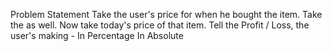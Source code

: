 Problem Statement
Take the user's price for when he bought the item.
Take the as well.
Now take today's price of that item.
Tell the Profit / Loss, the user's making -
In Percentage
In Absolute
